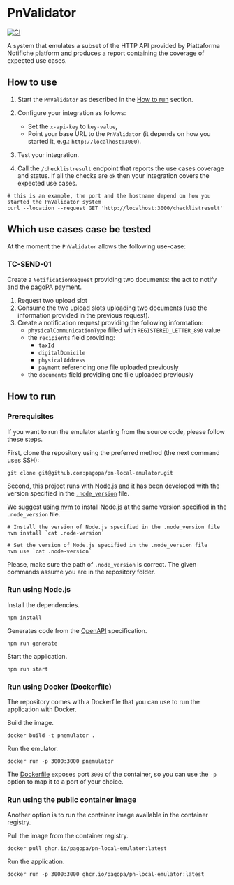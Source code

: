# PnValidator
[![CI](https://github.com/pagopa/pn-local-emulator/actions/workflows/main.yaml/badge.svg)](https://github.com/pagopa/pn-local-emulator/actions/workflows/main.yaml)

A system that emulates a subset of the HTTP API provided by Piattaforma Notifiche platform and produces a report containing the coverage of expected use cases.

## How to use

1. Start the `PnValidator` as described in the [How to run](#how-to-run) section.
2. Configure your integration as follows:
   - Set the `x-api-key` to `key-value`,
   - Point your base URL to the `PnValidator` (it depends on how you started it, e.g.: `http://localhost:3000`).

3. Test your integration.
4. Call the `/checklistresult` endpoint that reports the use cases coverage and status.
If all the checks are `ok` then your integration covers the expected use cases.

 ``` shell
# this is an example, the port and the hostname depend on how you started the PnValidator system
curl --location --request GET 'http://localhost:3000/checklistresult'
```

## Which use cases case be tested
At the moment the `PnValidator` allows the following use-case:

### TC-SEND-01
Create a `NotificationRequest` providing two documents: the act to notify and the pagoPA payment.

1. Request two upload slot
2. Consume the two upload slots uploading two documents (use the information provided in the previous request).
3. Create a notification request providing the following information:
   - `physicalCommunicationType` filled with `REGISTERED_LETTER_890` value
   - the `recipients` field providing:
      - `taxId`
      - `digitalDomicile`
      - `physicalAddress`
      - `payment` referencing one file uploaded previously
   - the `documents` field providing one file uploaded previously


## How to run

### Prerequisites
If you want to run the emulator starting from the source code, please follow these steps.

First, clone the repository using the preferred method (the next command uses SSH):

```shell
git clone git@github.com:pagopa/pn-local-emulator.git
```

Second, this project runs with [Node.js](https://nodejs.org/en/) and it has been developed with the version specified in the [`.node_version`](.node-version) file.

We suggest [using nvm](https://github.com/nvm-sh/nvm) to install Node.js at the same version specified in the `.node_version` file.

```shell
# Install the version of Node.js specified in the .node_version file
nvm install `cat .node-version`

# Set the version of Node.js specified in the .node_version file
nvm use `cat .node-version`
```
Please, make sure the path of `.node_version` is correct. The given commands assume you are in the repository folder.

### Run using Node.js

Install the dependencies.

```shell
npm install
```

Generates code from the [OpenAPI](./openapi/index.yaml) specification.

```shell
npm run generate
```

Start the application.

```shell
npm run start
```

### Run using Docker (Dockerfile)

The repository comes with a Dockerfile that you can use to run the application with Docker.

Build the image.

```shell
docker build -t pnemulator .
```

Run the emulator.

```shell
docker run -p 3000:3000 pnemulator
```
The [Dockerfile](./Dockerfile) exposes port `3000` of the container, so you can use the `-p` option to map it to a port of your choice.

### Run using the public container image

Another option is to run the container image available in the container registry.

Pull the image from the container registry.

```shell
docker pull ghcr.io/pagopa/pn-local-emulator:latest
```

Run the application.


```shell
docker run -p 3000:3000 ghcr.io/pagopa/pn-local-emulator:latest
```
